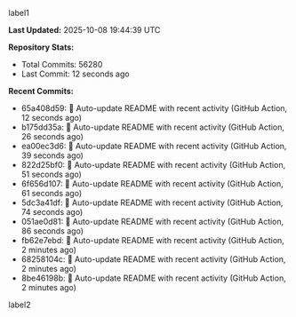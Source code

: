
label1 
<!-- ACTIVITY_START -->
**Last Updated:** 2025-10-08 19:44:39 UTC

**Repository Stats:**
- Total Commits: 56280
- Last Commit: 12 seconds ago

**Recent Commits:**
- 65a408d59: 🤖 Auto-update README with recent activity (GitHub Action, 12 seconds ago)
- b175dd35a: 🤖 Auto-update README with recent activity (GitHub Action, 26 seconds ago)
- ea00ec3d6: 🤖 Auto-update README with recent activity (GitHub Action, 39 seconds ago)
- 822d25bf0: 🤖 Auto-update README with recent activity (GitHub Action, 51 seconds ago)
- 6f656d107: 🤖 Auto-update README with recent activity (GitHub Action, 61 seconds ago)
- 5dc3a41df: 🤖 Auto-update README with recent activity (GitHub Action, 74 seconds ago)
- 051ae0d81: 🤖 Auto-update README with recent activity (GitHub Action, 86 seconds ago)
- fb62e7ebd: 🤖 Auto-update README with recent activity (GitHub Action, 2 minutes ago)
- 68258104c: 🤖 Auto-update README with recent activity (GitHub Action, 2 minutes ago)
- 8be46198b: 🤖 Auto-update README with recent activity (GitHub Action, 2 minutes ago)
<!-- ACTIVITY_END -->

label2
